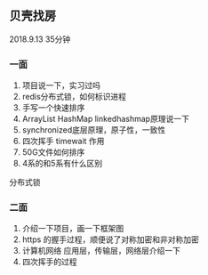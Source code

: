 ## 贝壳找房

2018.9.13 35分钟

### 一面

1. 项目说一下，实习过吗
2. redis分布式锁，如何标识进程
3. 手写一个快速排序
4. ArrayList HashMap linkedhashmap原理说一下
5. synchronized底层原理，原子性，一致性
6. 四次挥手 timewait 作用
7. 50G文件如何排序
8. 4系的和5系有什么区别

分布式锁



### 二面

1. 介绍一下项目，画一下框架图
2. https 的握手过程，顺便说了对称加密和非对称加密
3. 计算机网络 应用层，传输层，网络层介绍一下
4. 四次挥手的过程


